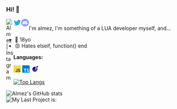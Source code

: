 ### Hi! 👋
<a href="https://instagram.com/serhatalmez">
  <img align="left" alt="Almez | Instagram" width="20px" src="https://upload.wikimedia.org/wikipedia/commons/e/e7/Instagram_logo_2016.svg" />
</a>
<a href="https://twitter.com/serhatalmezz">
  <img align="left" alt="Almez | Twitter" width="21px" src="https://raw.githubusercontent.com/serhatalmez/serhatalmez/main/assets/twitter.svg" />
</a>
<a href="https://discord.gg/2Np9bJW2m9">
  <img align="left" alt="Almez Discord" width="21px" src="https://raw.githubusercontent.com/serhatalmez/serhatalmez/main/assets/discord-round.svg" />
</a>
<br>
I'm almez, I'm something of a LUA developer myself, and...

- 🔭 18yo
- 😡 Hates elseif, function() end

**Languages:**  

<code><img height="20" src="https://raw.githubusercontent.com/github/explore/80688e429a7d4ef2fca1e82350fe8e3517d3494d/topics/javascript/javascript.png"></code>
<code><img height="20" src="https://raw.githubusercontent.com/github/explore/80688e429a7d4ef2fca1e82350fe8e3517d3494d/topics/typescript/typescript.png"></code>
<code><img height="20" src="https://raw.githubusercontent.com/github/explore/80688e429a7d4ef2fca1e82350fe8e3517d3494d/topics/lua/lua.png"></code>

[![Top Langs](https://github-readme-stats.vercel.app/api/top-langs/?username=serhatalmez&layout=compact&langs_count=10&theme=radical)](https://github.com/anuraghazra/github-readme-stats)

![Almez's GitHub stats](https://github-readme-stats.vercel.app/api?username=serhatalmez&show_icons=true&theme=radical)
<br>
<img alt="My Last Project is:" src="https://media.discordapp.net/attachments/783339867680669727/859054213036245042/unknown.png" />
